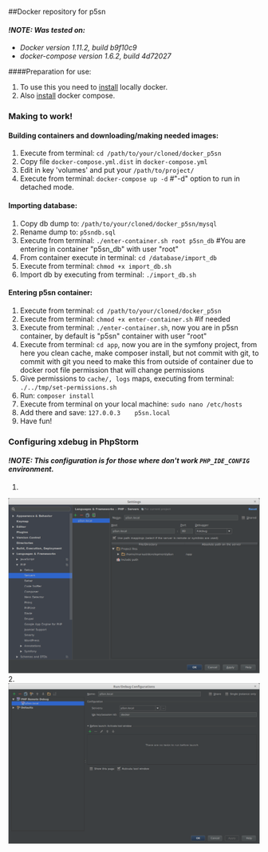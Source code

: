 ##Docker repository for p5sn


#### *!NOTE: Was tested on:*
   * *Docker version 1.11.2, build b9f10c9*
   * *docker-compose version 1.6.2, build 4d72027*


####Preparation for use:
1. To use this you need to [install](https://docs.docker.com/engine/installation/) locally docker.
2. Also [install](https://docs.docker.com/compose/install/) docker compose.


### Making to work!

#### Building containers and downloading/making needed images:
1. Execute from terminal: `cd /path/to/your/cloned/docker_p5sn`
2. Copy file `docker-compose.yml.dist` in `docker-compose.yml`
3. Edit in key 'volumes' and put your `/path/to/project/`
4. Execute from terminal: `docker-compose up -d` #"-d" option to run in detached mode.


#### Importing database:
1. Copy db dump to: `/path/to/your/cloned/docker_p5sn/mysql`
2. Rename dump to: `p5sndb.sql`
3. Execute from terminal: `./enter-container.sh root p5sn_db` #You are entering in container "p5sn_db" with user "root"
4. From container execute in terminal: `cd /database/import_db`
5. Execute from terminal: `chmod +x import_db.sh`
6. Import db by executing from terminal: `./import_db.sh`


#### Entering p5sn container:
1. Execute from terminal: `cd /path/to/your/cloned/docker_p5sn`
2. Execute from terminal: `chmod +x enter-container.sh` #if needed
3. Execute from terminal: `./enter-container.sh`, now you are in p5sn container, by default is "p5sn" container with 
    user "root"
4. Execute from terminal: `cd app`, now you are in the symfony project, from here you clean cache, make composer install, 
    but not commit with git, to commit with git you need to make this from outside of container due to docker root file 
    permission that will change permissions
5. Give permissions to `cache/, logs` maps, executing from terminal: `./../tmp/set-permissions.sh`
6. Run: `composer install`
7. Execute from terminal on your local machine: `sudo nano /etc/hosts`
8. Add there and save: `127.0.0.3    p5sn.local`
8. Have fun!


### Configuring xdebug in PhpStorm

#### *!NOTE: This configuration is for those where don't work `PHP_IDE_CONFIG` environment.*

1.
![step 1](readme_images/first_step.png)
2.
![step 2](readme_images/second_step.png)
